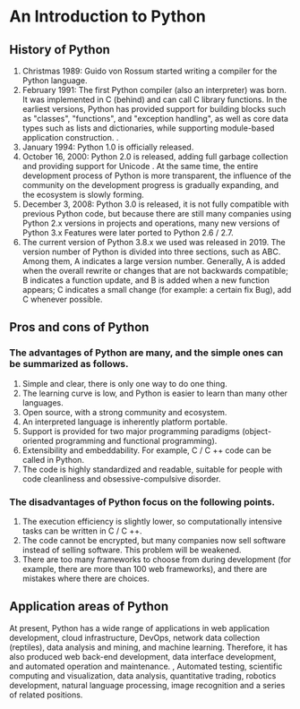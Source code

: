 # An Introduction to Python

## History of Python
1. Christmas 1989: Guido von Rossum started writing a compiler for the Python language.
2. February 1991: The first Python compiler (also an interpreter) was born. It was implemented in C (behind) and can call C library functions. In the earliest versions, Python has provided support for building blocks such as "classes", "functions", and "exception handling", as well as core data types such as lists and dictionaries, while supporting module-based application construction. .
3. January 1994: Python 1.0 is officially released.
4. October 16, 2000: Python 2.0 is released, adding full garbage collection and providing support for Unicode . At the same time, the entire development process of Python is more transparent, the influence of the community on the development progress is gradually expanding, and the ecosystem is slowly forming.
5. December 3, 2008: Python 3.0 is released, it is not fully compatible with previous Python code, but because there are still many companies using Python 2.x versions in projects and operations, many new versions of Python 3.x Features were later ported to Python 2.6 / 2.7.
6. The current version of Python 3.8.x we used was released in 2019. The version number of Python is divided into three sections, such as ABC. Among them, A indicates a large version number. Generally, A is added when the overall rewrite or changes that are not backwards compatible; B indicates a function update, and B is added when a new function appears; C indicates a small change (for example: a certain fix Bug), add C whenever possible.

## Pros and cons of Python
### The advantages of Python are many, and the simple ones can be summarized as follows.

1. Simple and clear, there is only one way to do one thing.
2. The learning curve is low, and Python is easier to learn than many other languages.
3. Open source, with a strong community and ecosystem.
4. An interpreted language is inherently platform portable.
5. Support is provided for two major programming paradigms (object-oriented programming and functional programming).
6. Extensibility and embeddability. For example, C / C ++ code can be called in Python.
7. The code is highly standardized and readable, suitable for people with code cleanliness and obsessive-compulsive disorder.
### The disadvantages of Python focus on the following points.

1. The execution efficiency is slightly lower, so computationally intensive tasks can be written in C / C ++.
2. The code cannot be encrypted, but many companies now sell software instead of selling software. This problem will be weakened.
3. There are too many frameworks to choose from during development (for example, there are more than 100 web frameworks), and there are mistakes where there are choices.

## Application areas of Python
At present, Python has a wide range of applications in web application development, cloud infrastructure, DevOps, network data collection (reptiles), data analysis and mining, and machine learning. Therefore, it has also produced web back-end development, data interface development, and automated operation and maintenance. , Automated testing, scientific computing and visualization, data analysis, quantitative trading, robotics development, natural language processing, image recognition and a series of related positions.
